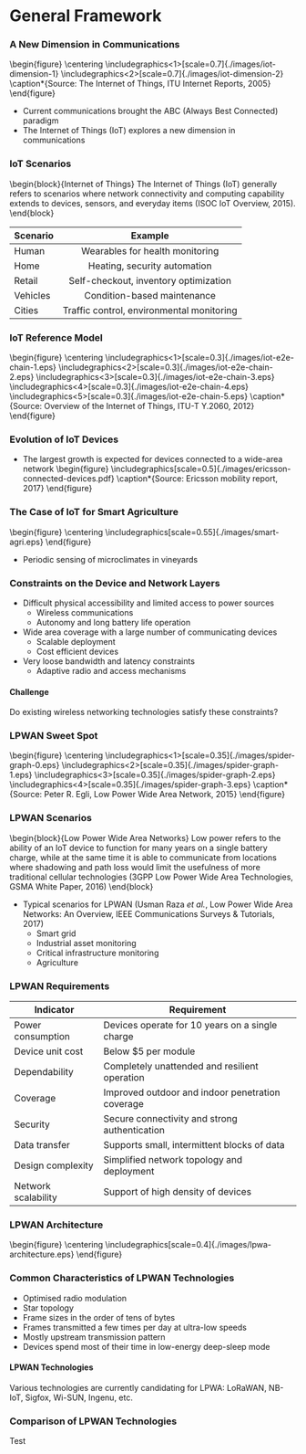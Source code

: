 # General Framework

### A New Dimension in Communications
\begin{figure}
    \centering
    \includegraphics<1>[scale=0.7]{./images/iot-dimension-1}
    \includegraphics<2>[scale=0.7]{./images/iot-dimension-2}
    \caption*{Source: The Internet of Things, ITU Internet Reports, 2005}
\end{figure}

- Current communications brought the ABC (Always Best Connected) paradigm
- The Internet of Things (IoT) explores a new dimension in communications

### IoT Scenarios
\begin{block}{Internet of Things}
The Internet of Things (IoT) generally refers to scenarios where network connectivity and computing capability extends to devices, sensors, and everyday items (ISOC IoT Overview, 2015).
\end{block}

| Scenario      | Example                                     |
| ------------- |:-------------------------------------------:|
| Human         | Wearables for health monitoring             |
| Home          | Heating, security automation                |
| Retail        | Self-checkout, inventory optimization       |
| Vehicles      | Condition-based maintenance                 |
| Cities        | Traffic control, environmental monitoring   |

### IoT Reference Model
\begin{figure}
	\centering
	\includegraphics<1>[scale=0.3]{./images/iot-e2e-chain-1.eps}
	\includegraphics<2>[scale=0.3]{./images/iot-e2e-chain-2.eps}
	\includegraphics<3>[scale=0.3]{./images/iot-e2e-chain-3.eps}
	\includegraphics<4>[scale=0.3]{./images/iot-e2e-chain-4.eps}
	\includegraphics<5>[scale=0.3]{./images/iot-e2e-chain-5.eps}
  \caption*{Source: Overview of the Internet of Things, ITU-T Y.2060, 2012}
\end{figure}

### Evolution of IoT Devices
- The largest growth is expected for devices connected to a wide-area network
\begin{figure}
	\includegraphics[scale=0.5]{./images/ericsson-connected-devices.pdf}
	\caption*{Source: Ericsson mobility report, 2017}
\end{figure}

### The Case of IoT for Smart Agriculture
\begin{figure}
	\centering
  \includegraphics[scale=0.55]{./images/smart-agri.eps}
\end{figure}
- Periodic sensing of microclimates in vineyards

### Constraints on the Device and Network Layers
- Difficult physical accessibility and limited access to power sources
    - Wireless communications
    - Autonomy and long battery life operation
- Wide area coverage with a large number of communicating devices
    - Scalable deployment
    - Cost efficient devices
- Very loose bandwidth and latency constraints
    - Adaptive radio and access mechanisms

#### Challenge
Do existing wireless networking technologies satisfy these constraints?

### LPWAN Sweet Spot
\begin{figure}
	\centering
	\includegraphics<1>[scale=0.35]{./images/spider-graph-0.eps}
	\includegraphics<2>[scale=0.35]{./images/spider-graph-1.eps}
	\includegraphics<3>[scale=0.35]{./images/spider-graph-2.eps}
	\includegraphics<4>[scale=0.35]{./images/spider-graph-3.eps}
  \caption*{Source: Peter R. Egli, Low Power Wide Area Network, 2015}
\end{figure}

### LPWAN Scenarios
\begin{block}{Low Power Wide Area Networks}
Low power refers to the ability of an IoT device to function for many years on a single battery charge, while at the same time it is able to communicate from locations where shadowing and path loss would limit the usefulness of more traditional cellular technologies (3GPP Low Power Wide Area Technologies, GSMA White Paper, 2016)
\end{block}

- Typical scenarios for LPWAN (Usman Raza *et al.*, Low Power Wide Area Networks: An Overview, IEEE Communications Surveys \& Tutorials, 2017)
    - Smart grid
    - Industrial asset monitoring
    - Critical infrastructure monitoring
    - Agriculture

### LPWAN Requirements

| Indicator               | Requirement                                                |
|-------------------------|------------------------------------------------------------|
| Power consumption       | Devices operate for 10 years on a single charge            |
| Device unit cost        | Below $5 per module                                        |
| Dependability           | Completely unattended and resilient operation              |
| Coverage                | Improved outdoor and indoor penetration coverage           |
| Security                | Secure connectivity and strong authentication              |
| Data transfer           | Supports small, intermittent blocks of data                |
| Design complexity       | Simplified network topology and deployment                 |
| Network scalability     | Support of high density of devices                         |

### LPWAN Architecture
\begin{figure}
	\centering
	\includegraphics[scale=0.4]{./images/lpwa-architecture.eps}
\end{figure}

### Common Characteristics of LPWAN Technologies
- Optimised radio modulation
- Star topology
- Frame sizes in the order of tens of bytes
- Frames transmitted a few times per day at ultra-low speeds
- Mostly upstream transmission pattern
- Devices spend most of their time in low-energy deep-sleep mode

<!--
"NB-IoT will crush Sigfox and LoRa because it means there will be no need for them," Matt Beal, Vodafone's director of innovation and architecture

"Is Sigfox/LoRa the new WiMAX?", Stefan Kindt, Head of Technology Marketing at Nokia Networks
-->

#### LPWAN Technologies
Various technologies are currently candidating for LPWA: LoRaWAN, NB-IoT, Sigfox, Wi-SUN, Ingenu, etc.

### Comparison of LPWAN Technologies
Test
